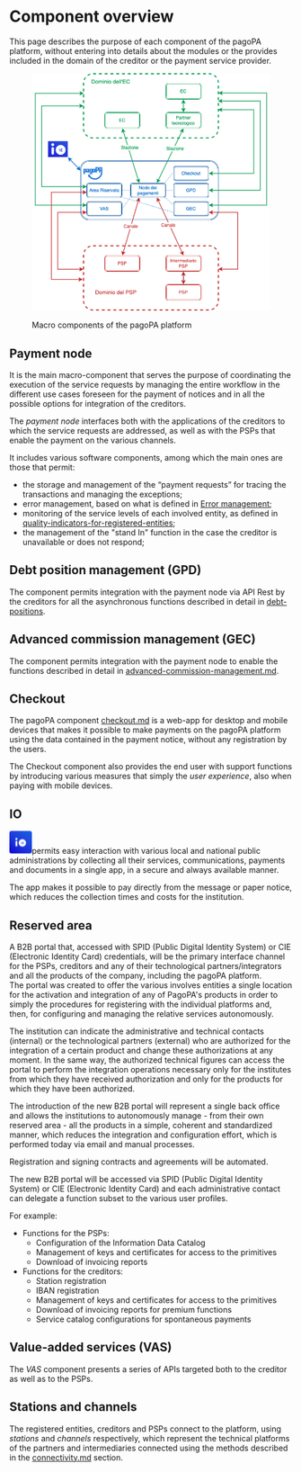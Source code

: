 # Component overview

This page describes the purpose of each component of the pagoPA platform, without entering into details about the modules or the provides included in the domain of the creditor or the payment service provider. 

<figure><img src="../../.gitbook/assets/overview_componenti_pagopa.png" alt=""><figcaption><p>Macro components of the pagoPA platform</p></figcaption></figure>

## Payment node

It is the main macro-component that serves the purpose of coordinating the execution of the service requests by managing the entire workflow in the different use cases foreseen for the payment of notices and in all the possible options for integration of the creditors.

The _payment node_ interfaces both with the applications of the creditors to which the service requests are addressed, as well as with the PSPs that enable the payment on the various channels.

It includes various software components, among which the main ones are those that permit:

* the storage and management of the “payment requests” for tracing the transactions and managing the exceptions;
* error management, based on what is defined in [Error management](https://app.gitbook.com/o/KXYtsf32WSKm6ga638R3/s/mU2qgiLV1G3m9z1VjAOc/ "mention");
* monitoring of the service levels of each involved entity, as defined in [quality-indicators-for-registered-entities](../../appendices/quality-indicators-for-registered-entities/ "mention");
* the management of the "stand In" function in the case the creditor is unavailable or does not respond;

## Debt position management (GPD) <a href="#wsod245r31gy" id="wsod245r31gy"></a>

The component permits integration with the payment node via API Rest by the creditors for all the asynchronous functions described in detail in [debt-positions](../../appendices/debt-positions/ "mention"). 

## Advanced commission management (GEC) <a href="#wsod245r31gy" id="wsod245r31gy"></a>

The component permits integration with the payment node to enable the functions described in detail in [advanced-commission-management.md](../../appendices/advanced-commission-management.md "mention").

## Checkout

The pagoPA component [checkout.md](../../use-cases/payment-from-PagoPA-touchpoint/checkout.md "mention") is a web-app for desktop and mobile devices that makes it possible to make payments on the pagoPA platform using the data contained in the payment notice, without any registration by the users.

The Checkout component also provides the end user with support functions by introducing various measures that simply the _user experience_, also when paying with mobile devices.

## IO

<img src="../../.gitbook/assets/image (17).png" alt="" data-size="line">permits easy interaction with various local and national public administrations by collecting all their services, communications, payments and documents in a single app, in a secure and always available manner.

The app makes it possible to pay directly from the message or paper notice, which reduces the collection times and costs for the institution.

## Reserved area

A B2B portal that, accessed with SPID (Public Digital Identity System) or CIE (Electronic Identity Card) credentials, will be the primary interface channel for the PSPs, creditors and any of their technological partners/integrators and all the products of the company, including the pagoPA platform.  
The portal was created to offer the various involves entities a single location for the activation and integration of any of PagoPA's products in order to simply the procedures for registering with the individual platforms and, then, for configuring and managing the relative services autonomously.

The institution can indicate the administrative and technical contacts (internal) or the technological partners (external) who are authorized for the integration of a certain product and change these authorizations at any moment. In the same way, the authorized technical figures can access the portal to perform the integration operations necessary only for the institutes from which they have received authorization and only for the products for which they have been authorized.

The introduction of the new B2B portal will represent a single back office and allows the institutions to autonomously manage - from their own reserved area - all the products in a simple, coherent and standardized manner, which reduces the integration and configuration effort, which is performed today via email and manual processes. 

Registration and signing contracts and agreements will be automated. 

The new B2B portal will be accessed via SPID (Public Digital Identity System) or CIE (Electronic Identity Card) and each administrative contact can delegate a function subset to the various user profiles. 

For example:

* Functions for the PSPs: 
  * Configuration of the Information Data Catalog 
  * Management of keys and certificates for access to the primitives 
  * Download of invoicing reports 
* Functions for the creditors: 
  * Station registration 
  * IBAN registration 
  * Management of keys and certificates for access to the primitives 
  * Download of invoicing reports for premium functions 
  * Service catalog configurations for spontaneous payments

## Value-added services (VAS)

The _VAS_ component presents a series of APIs targeted both to the creditor as well as to the PSPs.

## Stations and channels <a href="#wsod245r31gy" id="wsod245r31gy"></a>

The registered entities, creditors and PSPs connect to the platform, using _stations_ and _channels_ respectively, which represent the technical platforms of the partners and intermediaries connected using the methods described in the [connectivity.md](../../appendices/connectivity.md "mention") section.